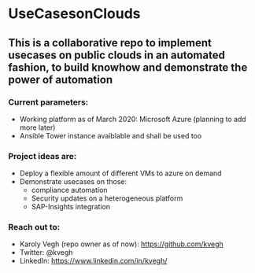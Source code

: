 # UseCasesonClouds
## This is a collaborative repo to implement usecases on public clouds in an automated fashion, to build knowhow and demonstrate the power of automation

### Current parameters: 
* Working platform as of March 2020: Microsoft Azure (planning to add more later) 
* Ansible Tower instance avaiblable and shall be used too 

### Project ideas are: 
* Deploy a flexible amount of different VMs to azure on demand 
* Demonstrate usecases on those: 
  * compliance automation
  * Security updates on a heterogeneous platform
  * SAP-Insights integration

### Reach out to: 
* Karoly Vegh (repo owner as of now): https://github.com/kvegh
* Twitter: @kvegh
* LinkedIn: https://www.linkedin.com/in/kvegh/
 
 




